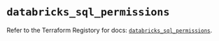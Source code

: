 # `databricks_sql_permissions`

Refer to the Terraform Registory for docs: [`databricks_sql_permissions`](https://registry.terraform.io/providers/databricks/databricks/1.21.0/docs/resources/sql_permissions).
